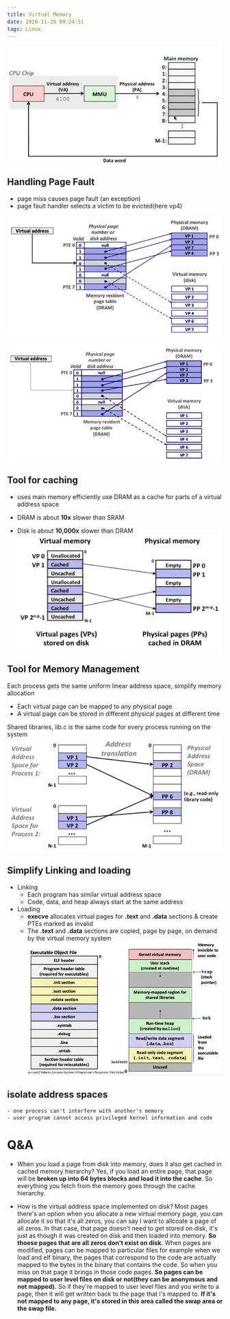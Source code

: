 ```yaml
---
title: Virtual Memory
date: 2020-11-28 09:24:51
tags: Linux
---
```


![](/images/virtual_mem/intro.png)
## Handling Page Fault
- page miss causes page fault (an exception)
- page fault handler selects a victim to be evicted(here vp4)

![](/images/virtual_mem/page_fault1.png)

![](/images/virtual_mem/page_fault2.png)

## Tool for caching
- uses main memory efficiently
	use DRAM as a cache for parts of a virtual address space

- DRAM is about **10x** slower than SRAM
- Disk is about **10,000x** slower than DRAM
![](/images/virtual_mem/cache.png)

## Tool for Memory Management

Each process gets the same uniform linear address space, simplify memory allocation
- Each virtual page can be mapped to any physical page
- A virtual page can be stored in different physical pages at different time

Shared libraries, lib.c is the same code for every process running on the system 
![](/images/virtual_mem/manage.png)

## Simplify Linking and loading

- Linking
	- Each program has similar virtual address space
	- Code, data, and heap always start at the same address
- Loading
	- **execve** allocates virtual pages for **.text** and **.data** sections & create PTEs marked as invalid
	- The **.text** and **.data** sections are copied, page by page, on demand by the virtual memory system 
![](/images/virtual_mem/load.png)

## isolate address spaces
	- one process can't interfere with another's memory
	- user program cannot access privileged kernel information and code

# Q&A

- When you load a page from disk into memory, does it also get cached in cached memory hierarchy?
Yes, if you load an entire page, that page will be **broken up into 64 bytes blocks and load it into the cache**. 
So everything you fetch from the memory goes through the cache hierarchy.

- How is the virtual address space implemented on disk?
Most pages there's an option when you allocate a new virtual memory page, you can allocate it so that it's all zeros, you can say I want to allcoate a page of all zeros. In that case, that page doesn't need to get stored on disk, it's just as though it was created on disk and then loaded into memory. **So thoese pages that are all zeros don't exist on disk.** When pages are modified, pages can be mapped to particular files for example when we load and elf binary, the pages that correspond to the code are actually mapped to the bytes in the binary that contains the code. So when you miss on that page it brings in those code pages. **So pages can be mapped to user level files on disk or not(they can be anonymous and not mapped).** So if they're mapped to user level files and you write to a page, then it will get written back to the page that i's mapped to. **If it's not mapped to any page, it's stored in this area called the swap area or the swap file.**


